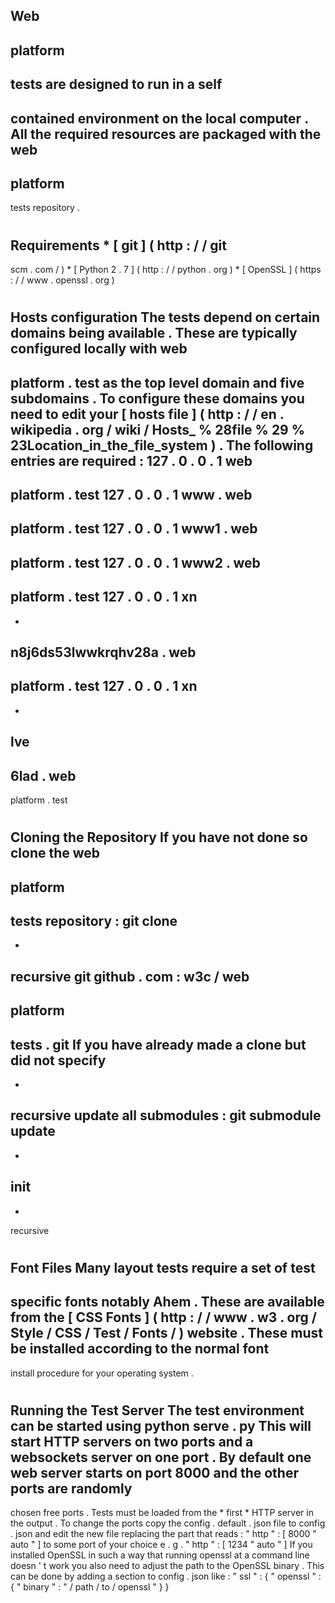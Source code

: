 Web
-
platform
-
tests
are
designed
to
run
in
a
self
-
contained
environment
on
the
local
computer
.
All
the
required
resources
are
packaged
with
the
web
-
platform
-
tests
repository
.
#
#
Requirements
*
[
git
]
(
http
:
/
/
git
-
scm
.
com
/
)
*
[
Python
2
.
7
]
(
http
:
/
/
python
.
org
)
*
[
OpenSSL
]
(
https
:
/
/
www
.
openssl
.
org
)
#
#
Hosts
configuration
The
tests
depend
on
certain
domains
being
available
.
These
are
typically
configured
locally
with
web
-
platform
.
test
as
the
top
level
domain
and
five
subdomains
.
To
configure
these
domains
you
need
to
edit
your
[
hosts
file
]
(
http
:
/
/
en
.
wikipedia
.
org
/
wiki
/
Hosts_
%
28file
%
29
%
23Location_in_the_file_system
)
.
The
following
entries
are
required
:
127
.
0
.
0
.
1
web
-
platform
.
test
127
.
0
.
0
.
1
www
.
web
-
platform
.
test
127
.
0
.
0
.
1
www1
.
web
-
platform
.
test
127
.
0
.
0
.
1
www2
.
web
-
platform
.
test
127
.
0
.
0
.
1
xn
-
-
n8j6ds53lwwkrqhv28a
.
web
-
platform
.
test
127
.
0
.
0
.
1
xn
-
-
lve
-
6lad
.
web
-
platform
.
test
#
#
Cloning
the
Repository
If
you
have
not
done
so
clone
the
web
-
platform
-
tests
repository
:
git
clone
-
-
recursive
git
github
.
com
:
w3c
/
web
-
platform
-
tests
.
git
If
you
have
already
made
a
clone
but
did
not
specify
-
-
recursive
update
all
submodules
:
git
submodule
update
-
-
init
-
-
recursive
#
#
Font
Files
Many
layout
tests
require
a
set
of
test
-
specific
fonts
notably
Ahem
.
These
are
available
from
the
[
CSS
Fonts
]
(
http
:
/
/
www
.
w3
.
org
/
Style
/
CSS
/
Test
/
Fonts
/
)
website
.
These
must
be
installed
according
to
the
normal
font
-
install
procedure
for
your
operating
system
.
#
#
Running
the
Test
Server
The
test
environment
can
be
started
using
python
serve
.
py
This
will
start
HTTP
servers
on
two
ports
and
a
websockets
server
on
one
port
.
By
default
one
web
server
starts
on
port
8000
and
the
other
ports
are
randomly
-
chosen
free
ports
.
Tests
must
be
loaded
from
the
*
first
*
HTTP
server
in
the
output
.
To
change
the
ports
copy
the
config
.
default
.
json
file
to
config
.
json
and
edit
the
new
file
replacing
the
part
that
reads
:
"
http
"
:
[
8000
"
auto
"
]
to
some
port
of
your
choice
e
.
g
.
"
http
"
:
[
1234
"
auto
"
]
If
you
installed
OpenSSL
in
such
a
way
that
running
openssl
at
a
command
line
doesn
'
t
work
you
also
need
to
adjust
the
path
to
the
OpenSSL
binary
.
This
can
be
done
by
adding
a
section
to
config
.
json
like
:
"
ssl
"
:
{
"
openssl
"
:
{
"
binary
"
:
"
/
path
/
to
/
openssl
"
}
}
